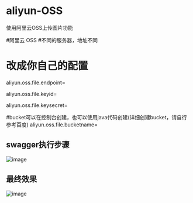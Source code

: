 # aliyun-OSS
使用阿里云OSS上传图片功能


#阿里云 OSS
#不同的服务器，地址不同
# 改成你自己的配置
aliyun.oss.file.endpoint=

aliyun.oss.file.keyid=

aliyun.oss.file.keysecret=

#bucket可以在控制台创建，也可以使用java代码创建(详细创建bucket，请自行参考百度)
aliyun.oss.file.bucketname=

## swagger执行步骤
![image](https://github.com/wangzhan6666/image/blob/master/aliyun-oss/%E6%9C%80%E7%BB%88%E6%95%88%E6%9E%9C.png)


## 最终效果
![image](https://github.com/wangzhan6666/image/blob/master/aliyun-oss/swagger%E6%B5%8B%E8%AF%95%E6%AD%A5%E9%AA%A4.png)
